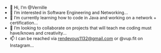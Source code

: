 - 👋 Hi, I’m @Vernille
- 👀 I’m interested in Software Engineering and Networking...
- 🌱 I’m currently learning how to code in Java and working on a network + certification...
- 💞️ I’m looking to collaborate on projects that will teach me coding must have/knows and creativity...
- 📫 I can be reached via rendevous1132@gmail.com or @vup.fit on Instagram...

<!---
Vernille/Vernille is a ✨ special ✨ repository because its `README.md` (this file) appears on your GitHub profile.
You can click the Preview link to take a look at your changes.
--->
